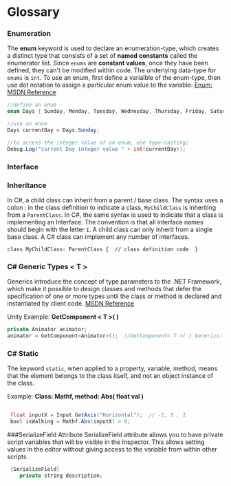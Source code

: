 # Glossary

### Enumeration

The **enum** keyword is used to declare an enumeration-type, which creates a distinct type that consists of a set of **named constants** called the enumerator list. Since ``enums`` are **constant values**, once they have been defined, they can't be modified within code. The underlying data-type for ``enums`` is ``int``. To use an enum, first define a varialble of the enum-type, then use dot notation to assign a particular enum value to the variable: [Enum: MSDN Reference](https://msdn.microsoft.com/en-us/library/cc138362.aspx)

```java
//define an enum
enum Days { Sunday, Monday, Tuesday, Wednesday, Thursday, Friday, Saturday };  

//use an enum
Days currentDay = Days.Sunday;

//to access the integer value of an enum, use type-casting;
Debug.Log("current Day integer value " + int(currentDay));
```

### Interface

### Inheritance 
In C#, a child class can inherit from a parent / base class.  The syntax uses a colon :  in the class definition to indicate a class, ``MyChildClass`` is inheriting from a ``ParentClass``.  In C#, the same syntax is used to indicate that a class is implementing an Interface.  The convention is that all interface names should begin with the letter `I`.  A child class can only inherit from a single base class.  A C# class can implement any number of interfaces. 

``class MyChildClass: ParentClass {  // class definition code  } ``  

### C# Generic Types  < T >
Generics introduce the concept of type parameters to the .NET Framework, which make it possible to design classes and methods that defer the specification of one or more types until the class or method is declared and instantiated by client code.
[MSDN Reference](https://docs.microsoft.com/en-us/dotnet/csharp/programming-guide/generics/)

Unity Example: **GetComponent < T >(  )**

```java
private Animator animator;
animator = GetComponent<Animator>();  //GetComponent< T >( ) Generics: Placeholder T

```

### C# Static
The keyword `static`, when applied to a property, variable,  method, means that the element belongs to the class itself, and not an object instance of the class.

Example: **Class: Mathf, method: Abs(  float val )**

```java

 float inputX = Input.GetAxis("Horizontal");  // -1, 0 , 1 
 bool isWalking = Mathf.Abs(inputX) > 0;

```




###SerializeField Attribute
SerializeField attribute allows you to have private script variables that will be visible in the Inspector. This allows setting values in the editor without giving access to the variable from within other scripts.
  

```java
 [SerializeField]
    private string description;
```

